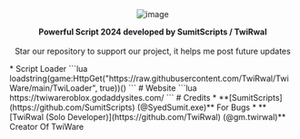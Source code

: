 <div align="center">
  <img src="https://github.com/mr-suno/Starry/assets/173532449/6ba40ef3-0acf-4500-a59e-806de26f9313" alt="image">

  <b>Powerful Script 2024 developed by SumitScripts / TwiRwal</b>
  <br><br>
  Star our repository to support our project, it helps me post future updates
</div>
* Script Loader
```lua
loadstring(game:HttpGet("https://raw.githubusercontent.com/TwiRwal/TwiWare/main/TwiLoader", true))()
```
# Website 
```lua
https://twiwareroblox.godaddysites.com/
```
# Credits
* **[SumitScripts](https://github.com/SumitScripts) (@SyedSumit.exe)** For Bugs
* **[TwiRwal (Solo Developer)](https://github.com/TwiRwal) (@gm.twirwal)** Creator Of TwiWare
